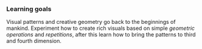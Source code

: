 ### Learning goals

Visual patterns and creative geometry go back to the beginnings of mankind. Experiment how to create rich visuals based on simple <var>geometric operations</var> and <var>repetitions</var>, after this learn how to bring the patterns to third and fourth dimension.
